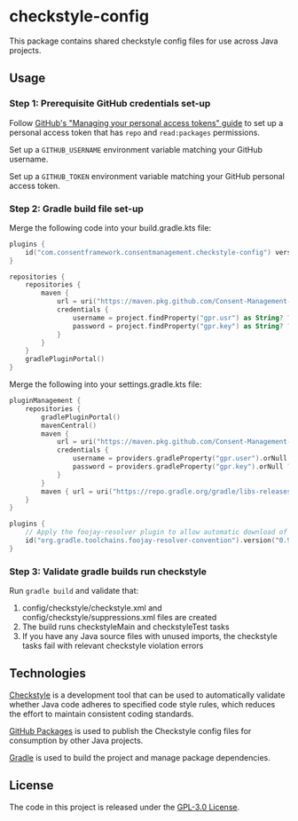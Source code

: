 # checkstyle-config
This package contains shared checkstyle config files for use across Java projects.

## Usage

### Step 1: Prerequisite GitHub credentials set-up
Follow [GitHub's "Managing your personal access tokens" guide](https://docs.github.com/en/authentication/keeping-your-account-and-data-secure/managing-your-personal-access-tokens) to set up a personal access token that has `repo` and `read:packages` permissions.

Set up a `GITHUB_USERNAME` environment variable matching your GitHub username.

Set up a `GITHUB_TOKEN` environment variable matching your GitHub personal access token.

### Step 2: Gradle build file set-up

Merge the following code into your build.gradle.kts file:

```kotlin
plugins {
    id("com.consentframework.consentmanagement.checkstyle-config") version "1.0.11-alpha"
}

repositories {
    repositories {
        maven {
            url = uri("https://maven.pkg.github.com/Consent-Management-Platform/checkstyle-config")
            credentials {
                username = project.findProperty("gpr.usr") as String? ?: System.getenv("GITHUB_USERNAME")
                password = project.findProperty("gpr.key") as String? ?: System.getenv("GITHUB_TOKEN")
            }
        }
    }
    gradlePluginPortal()
}
```

Merge the following into your settings.gradle.kts file:

```kotlin
pluginManagement {
    repositories {
        gradlePluginPortal()
        mavenCentral()
        maven {
            url = uri("https://maven.pkg.github.com/Consent-Management-Platform/checkstyle-config")
            credentials {
                username = providers.gradleProperty("gpr.user").orNull ?: System.getenv("GITHUB_USERNAME")
                password = providers.gradleProperty("gpr.key").orNull ?: System.getenv("GITHUB_TOKEN")
            }
        }
        maven { url = uri("https://repo.gradle.org/gradle/libs-releases") }
    }
}

plugins {
    // Apply the foojay-resolver plugin to allow automatic download of JDKs
    id("org.gradle.toolchains.foojay-resolver-convention").version("0.9.0")
}
```

### Step 3: Validate gradle builds run checkstyle

Run `gradle build` and validate that:
1. config/checkstyle/checkstyle.xml and config/checkstyle/suppressions.xml files are created
2. The build runs checkstyleMain and checkstyleTest tasks
3. If you have any Java source files with unused imports, the checkstyle tasks fail with relevant checkstyle violation errors

## Technologies
[Checkstyle](https://checkstyle.org/) is a development tool that can be used to automatically validate whether Java code adheres to specified code style rules, which reduces the effort to maintain consistent coding standards.

[GitHub Packages](https://docs.github.com/en/packages) is used to publish the Checkstyle config files for consumption by other Java projects.

[Gradle](https://docs.gradle.org) is used to build the project and manage package dependencies.

## License
The code in this project is released under the [GPL-3.0 License](LICENSE).
